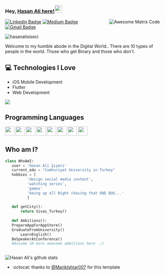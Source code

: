 
### Hey, [Hasan Ali here!](https://hasanalidev.medium.comA)<img src="https://media.giphy.com/media/jTNG3RF6EwbkpD4LZx/giphy.gif" width="25px">

<img src = 'https://github.com/MarikIshtar007/MarikIshtar007/blob/master/images/matrix.gif' alt = 'Awesome Matrix Code' align='right'/>

[![Linkedin Badge](https://img.shields.io/badge/-hasanalisiseci-blue?style=flat-square&logo=Linkedin&logoColor=white&link=https://www.linkedin.com/in/hasanalisiseci)](https://www.linkedin.com/in/hasanalisiseci)
[![Medium Badge](https://img.shields.io/badge/-hasanalisiseci-black?style=flat-square&logo=Medium&logoColor=white&link=https://hasanalidev.medium.com)](https://hasanalidev.medium.com)
[![Gmail Badge](https://img.shields.io/badge/-hasanalidev@gmail.com-c14438?style=flat-square&logo=Gmail&logoColor=white&link=mailto:hasanalidev@gmail.com)](mailto:hasanalidev@gmail.com)<p align="left"> <img src="https://komarev.com/ghpvc/?username=hasanalisiseci" alt="hasanalisiseci" /> </p>

Welcome to my humble abode in the Digital World.. There are 10 types of people in the world. Those who get Binary and those who don't.
## :computer: Technologies I Love
* iOS Mobile Development
* Flutter
* Web Development


 <img src = "https://github-readme-stats.vercel.app/api/top-langs/?username=hasanalisiseci&layout=compact">

 
## Programming Languages
<img src = 'https://github.com/MarikIshtar007/MarikIshtar007/blob/master/images/pycharm.svg' width='30'/> <img src = 'https://github.com/MarikIshtar007/MarikIshtar007/blob/master/images/python2.png' height='30'/> <img src = 'https://github.com/MarikIshtar007/MarikIshtar007/blob/master/images/flutter-logo.svg' width='30'/> <img src = 'https://github.com/MarikIshtar007/MarikIshtar007/blob/master/images/html.svg' width='30'/> <img src = 'https://github.com/MarikIshtar007/MarikIshtar007/blob/master/images/css.svg' width='30'/> <img src = 'https://github.com/MarikIshtar007/MarikIshtar007/blob/master/images/js.svg' width='30'/>
 <img src = 'https://github.com/MarikIshtar007/MarikIshtar007/blob/master/images/sql.svg' width='30'/> <img src = 'https://github.com/MarikIshtar007/MarikIshtar007/blob/master/images/git.svg' width='30'/>
 
 
 ## Who am I?
 ```python
 class WhoAmI:
	user = 'Hasan Ali Şişeci'
	current_edu = "Cumhuriyet University in Turkey"
	hobbies = [
		   'design social media content',
		   'watching series',
		   'games'
		   'being up all Night chasing that ONE BUG...'
		   ]
	
	def getCity():
		return Sivas_Turkey()
	
	def Ambitions():
  	PrepareAppForAppStore()
  	GraduateFromUniversity()
		LearnEnglish()
 	BeSpeakerAtConference()
	#Assume 10 more awesome ambitions here  ;)
	
 ```

![Hasan Ali's github stats](https://github-readme-stats.vercel.app/api?username=hasanalisiseci&show_icons=true&hide=[%22issues%22])
 
- :octocat: thanks to [@MarikIshtar007](https://github.com/MarikIshtar007) for this template 
